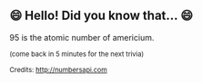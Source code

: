 ## 😄 Hello! Did you know that... 😄
95 is the atomic number of americium.

<sup>(come back in 5 minutes for the next trivia)</sup>


<sup>Credits: http://numbersapi.com</sup>

